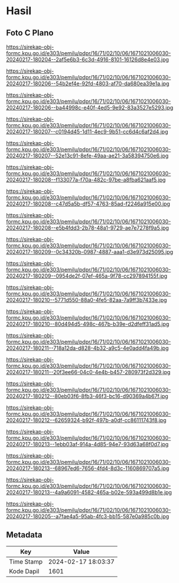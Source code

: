 # Hasil

## Foto C Plano

https://sirekap-obj-formc.kpu.go.id/e303/pemilu/pdpr/16/71/02/10/06/1671021006030-20240217-180204--2af5e6b3-6c3d-4916-8101-16126d8e4e03.jpg

https://sirekap-obj-formc.kpu.go.id/e303/pemilu/pdpr/16/71/02/10/06/1671021006030-20240217-180206--54b2ef4e-92fd-4803-af70-da680ea39e1a.jpg

https://sirekap-obj-formc.kpu.go.id/e303/pemilu/pdpr/16/71/02/10/06/1671021006030-20240217-180206--ba44998c-e40f-4ed5-9e92-83a3527e5293.jpg

https://sirekap-obj-formc.kpu.go.id/e303/pemilu/pdpr/16/71/02/10/06/1671021006030-20240217-180207--c0194d45-1d11-4ec9-9b51-cc6d4c6af2d4.jpg

https://sirekap-obj-formc.kpu.go.id/e303/pemilu/pdpr/16/71/02/10/06/1671021006030-20240217-180207--52e13c91-8efe-49aa-ae21-3a58394750e6.jpg

https://sirekap-obj-formc.kpu.go.id/e303/pemilu/pdpr/16/71/02/10/06/1671021006030-20240217-180208--f133077a-f70a-482c-97be-a8fba621aaf5.jpg

https://sirekap-obj-formc.kpu.go.id/e303/pemilu/pdpr/16/71/02/10/06/1671021006030-20240217-180208--c47d5a5b-df57-4763-85ad-f2246a915e00.jpg

https://sirekap-obj-formc.kpu.go.id/e303/pemilu/pdpr/16/71/02/10/06/1671021006030-20240217-180208--e5b4fdd3-2b78-48a1-9729-ae7e7278f9a5.jpg

https://sirekap-obj-formc.kpu.go.id/e303/pemilu/pdpr/16/71/02/10/06/1671021006030-20240217-180209--0c34320b-0987-4887-aaa1-d3e973d25095.jpg

https://sirekap-obj-formc.kpu.go.id/e303/pemilu/pdpr/16/71/02/10/06/1671021006030-20240217-180209--0954de2f-07ef-465a-9f78-cc297894155f.jpg

https://sirekap-obj-formc.kpu.go.id/e303/pemilu/pdpr/16/71/02/10/06/1671021006030-20240217-180210--5771d550-88a0-4fe5-82aa-7a9ff3b7433e.jpg

https://sirekap-obj-formc.kpu.go.id/e303/pemilu/pdpr/16/71/02/10/06/1671021006030-20240217-180210--80d494d5-498c-467b-b39e-d2dfeff31ad5.jpg

https://sirekap-obj-formc.kpu.go.id/e303/pemilu/pdpr/16/71/02/10/06/1671021006030-20240217-180211--718a12da-d828-4b32-a9c5-4e0add4fa49b.jpg

https://sirekap-obj-formc.kpu.go.id/e303/pemilu/pdpr/16/71/02/10/06/1671021006030-20240217-180211--20f3ee66-04c0-4e4b-b457-280973f2d329.jpg

https://sirekap-obj-formc.kpu.go.id/e303/pemilu/pdpr/16/71/02/10/06/1671021006030-20240217-180212--80eb03f6-8fb3-46f3-bc16-d90369a4b67f.jpg

https://sirekap-obj-formc.kpu.go.id/e303/pemilu/pdpr/16/71/02/10/06/1671021006030-20240217-180212--62659324-b92f-497b-a0df-cc86111743f8.jpg

https://sirekap-obj-formc.kpu.go.id/e303/pemilu/pdpr/16/71/02/10/06/1671021006030-20240217-180213--1ebb03af-914a-4d85-94e7-93d63a68f0d7.jpg

https://sirekap-obj-formc.kpu.go.id/e303/pemilu/pdpr/16/71/02/10/06/1671021006030-20240217-180213--68967ed6-7656-4fd4-8d3c-1160869707a5.jpg

https://sirekap-obj-formc.kpu.go.id/e303/pemilu/pdpr/16/71/02/10/06/1671021006030-20240217-180213--4a9a6091-4582-465a-b02e-593a499d8b1e.jpg

https://sirekap-obj-formc.kpu.go.id/e303/pemilu/pdpr/16/71/02/10/06/1671021006030-20240217-180205--a7fae4a5-95ab-4fc3-bb15-587e0a985c0b.jpg


## Metadata

| Key        | Value               |
| ---------- | ------------------- |
| Time Stamp | 2024-02-17 18:03:37 |
| Kode Dapil | 1601                |



